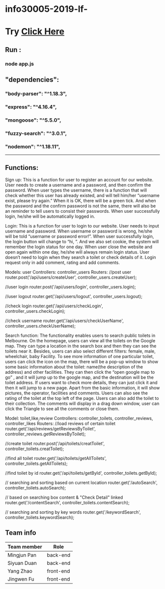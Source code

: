 # info30005-2019-lf-
# Try [Click Here](https://polar-peak-30495.herokuapp.com/)

## Run : 
### node app.js

## "dependencies":
### "body-parser": "^1.18.3",
### "express": "^4.16.4",
### "mongoose": "^5.5.0",
### "fuzzy-search": "^3.0.1",
### "nodemon": "^1.18.11",
---
## Functions:
Sign up: This is a function for user to register an account for our website. User needs to create a username and a password, and then confirm the password. When user types the username, there is a function that will check whether this user has already existed, and will tell him/her “username exist, please try again.” When it is OK, there will be a green tick. And when the password and the confirm password is not the same, there will also be an reminder to tell users to consist their passwords. When user successfully login, he/she will be automatically logged in.

Login: This is a function for user to login to our website. User needs to input username and password. When username or password is wrong, he/she will be told “username or password error!”. When user successfully login, the login button will change to “hi, <username>”. And we also set cookie, the system will remember the login status for one day. When user close the website and open again within one day, he/she will always remain login status. User doesn’t need to login when they search a toilet or check details of it. Login request only in add comment, rating and add comments.

Models: user
Controllers: controller_users
Routers: 
//post user
router.post('/api/users/createUser', controller_users.createUser);

//user login
router.post('/api/users/login', controller_users.login);

//user logout
router.get('/api/users/logout', controller_users.logout);

//check login
router.get('/api/users/checkLogin', controller_users.checkLogin);

//check username
router.get('/api/users/checkUserName', controller_users.checkUserName);

Search function:
The functionality enables users to search public toilets in Melbourne. On the homepage, users can view all the toilets on the Google map. They can type a location in the search box and then they can see the toilets near it. Besides, users can also select different filters: female, male, wheelchair, baby Facility. To see more information of one particular toilet, users can click the icon on the map, there will be a pop-up window to show some basic information about the toilet: name(the description of the address) and other facilities. They can then click the “open google map to go” , and it will jump up to the google map, and the destination will be the toilet address. If users want to check more details, they can just click it and then it will jump to a new page. Apart from the basic information, it will show pictures, the operator, facilities and comments. Users can also see the rating of the toilet at the top left of the page. Users can also add the toilet to their collection. The comments will display in a drag down window, user can click the Triangle to see all the comments or close them.

Model: toilet,like,review
Controllers: controller_toilets, controller_reviews, controller_likes
Routers: 
//load reviews of certain toilet
router.get('/api/reviews/getReviewsByToilet', controller_reviews.getReviewsByToilet);

//create toilet
router.post('/api/toilets/creatToilet', controller_toilets.creatToilet);

//find all toilet
router.get('/api/toilets/getAllToilets', controller_toilets.getAllToilets);

//find toilet by id
router.get('/api/toilets/getById', controller_toilets.getById);

// searching and sorting based on current location
router.get('/autoSearch', controller_toilets.autoSearch);

// based on searching box content & "Check Detail" linked
router.get('/contentSearch', controller_toilets.contentSearch);

// searching and sorting by key words
router.get('/keywordSearch', controller_toilets.keywordSearch);


## Team info
 
 | Team member  | Role      |
 | ------------ | --------- |
 | Mingjun Pan  | back-end  |
 | Siyuan Duan  | back-end  |
 | Yang Zhao    | front-end |
 | Jingwen Fu   | front-end | 
